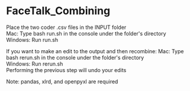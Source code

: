 # FaceTalk_Combining
Place the two coder .csv files in the INPUT folder\
Mac: Type bash run.sh in the console under the folder's directory\
Windows: Run run.sh

If you want to make an edit to the output and then recombine:
Mac: Type bash rerun.sh in the console under the folder's directory\
Windows: Run rerun.sh\
Performing the previous step will undo your edits

Note: pandas, xlrd, and openpyxl are required
